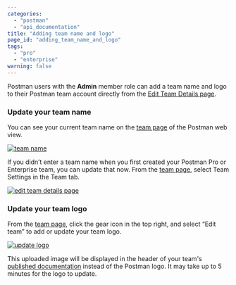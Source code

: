 ```yaml
---
categories:
  - "postman"
  - "api_documentation"
title: "Adding team name and logo"
page_id: "adding_team_name_and_logo"
tags: 
  - "pro"
  - "enterprise"
warning: false
---
```


Postman users with the **Admin** member role can add a team name and logo to their Postman team account directly from the [Edit Team Details page](https://app.getpostman.com/dashboard/teams/edit).

### Update your team name

You can see your current team name on the [team page](https://app.getpostman.com/dashboard/teams) of the Postman web view.

[![team name](https://s3.amazonaws.com/postman-static-getpostman-com/postman-docs/docs-team.png)](https://s3.amazonaws.com/postman-static-getpostman-com/postman-docs/docs-team.png)

If you didn’t enter a team name when you first created your Postman Pro or Enterprise team, you can update that now. From the [team page](https://app.getpostman.com/dashboard/teams), select Team Settings in the Team tab.

[![edit team details page](https://s3.amazonaws.com/postman-static-getpostman-com/postman-docs/editTeamDetails.png)](https://s3.amazonaws.com/postman-static-getpostman-com/postman-docs/editTeamDetails.png)

### Update your team logo

From the [team page](https://app.getpostman.com/dashboard/teams), click the gear icon in the top right, and select “Edit team” to add or update your team logo.

[![update logo](https://s3.amazonaws.com/postman-static-getpostman-com/postman-docs/teamLogo.png)](https://s3.amazonaws.com/postman-static-getpostman-com/postman-docs/teamLogo.png)

This uploaded image will be displayed in the header of your team's [published documentation](/docs/postman/api_documentation/intro_to_api_documentation) instead of the Postman logo. It may take up to 5 minutes for the logo to update.
